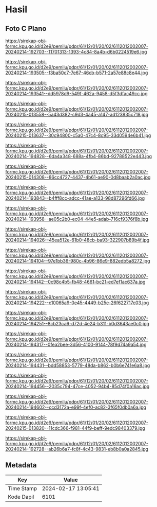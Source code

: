 # Hasil

## Foto C Plano

https://sirekap-obj-formc.kpu.go.id/d2e9/pemilu/pdpr/61/12/01/20/02/6112012002007-20240214-192703--11701313-1393-4c84-8a4b-d6b0224519e6.jpg

https://sirekap-obj-formc.kpu.go.id/d2e9/pemilu/pdpr/61/12/01/20/02/6112012002007-20240214-193505--f3ba50c7-7e67-46cb-b571-2a57e88c8e44.jpg

https://sirekap-obj-formc.kpu.go.id/d2e9/pemilu/pdpr/61/12/01/20/02/6112012002007-20240214-193541--dd5978d9-549f-462a-9458-d5f3dfac49cc.jpg

https://sirekap-obj-formc.kpu.go.id/d2e9/pemilu/pdpr/61/12/01/20/02/6112012002007-20240215-013558--5a43d382-c9d3-4a45-a147-ad123835c718.jpg

https://sirekap-obj-formc.kpu.go.id/d2e9/pemilu/pdpr/61/12/01/20/02/6112012002007-20240215-013637--30c94800-c5a0-47c4-8c95-33d0594e6b41.jpg

https://sirekap-obj-formc.kpu.go.id/d2e9/pemilu/pdpr/61/12/01/20/02/6112012002007-20240214-194828--6da4a348-688a-4fb4-86bd-92788522e443.jpg

https://sirekap-obj-formc.kpu.go.id/d2e9/pemilu/pdpr/61/12/01/20/02/6112012002007-20240215-014308--86cc4727-4437-4b61-ae90-0d8baab2a0ac.jpg

https://sirekap-obj-formc.kpu.go.id/d2e9/pemilu/pdpr/61/12/01/20/02/6112012002007-20240214-193843--b4fff8cc-adcc-41ae-a133-98d87296fd66.jpg

https://sirekap-obj-formc.kpu.go.id/d2e9/pemilu/pdpr/61/12/01/20/02/6112012002007-20240214-193958--ae05c2b0-ec04-44e5-adab-716cf9376f8b.jpg

https://sirekap-obj-formc.kpu.go.id/d2e9/pemilu/pdpr/61/12/01/20/02/6112012002007-20240214-194026--45ea512e-61b0-48cb-ba93-322907b89b4f.jpg

https://sirekap-obj-formc.kpu.go.id/d2e9/pemilu/pdpr/61/12/01/20/02/6112012002007-20240214-194104--97e1bb36-980c-4b96-86e9-882edb5a8272.jpg

https://sirekap-obj-formc.kpu.go.id/d2e9/pemilu/pdpr/61/12/01/20/02/6112012002007-20240214-194142--0c98c4b5-fb48-4661-bc21-ed7ef1ac637a.jpg

https://sirekap-obj-formc.kpu.go.id/d2e9/pemilu/pdpr/61/12/01/20/02/6112012002007-20240214-194222--c10065a9-0e45-4449-b25e-26f622717c03.jpg

https://sirekap-obj-formc.kpu.go.id/d2e9/pemilu/pdpr/61/12/01/20/02/6112012002007-20240214-194251--8cb23ca6-d72d-4e24-b311-b0d3643ae0c0.jpg

https://sirekap-obj-formc.kpu.go.id/d2e9/pemilu/pdpr/61/12/01/20/02/6112012002007-20240214-194317--0fea2bee-3d56-4100-9144-78f9d74a9a54.jpg

https://sirekap-obj-formc.kpu.go.id/d2e9/pemilu/pdpr/61/12/01/20/02/6112012002007-20240214-194431--bdd58853-5779-48da-b862-b0b6e741e6a8.jpg

https://sirekap-obj-formc.kpu.go.id/d2e9/pemilu/pdpr/61/12/01/20/02/6112012002007-20240214-194456--2035c794-47ce-4052-94b4-85d74f0a16ac.jpg

https://sirekap-obj-formc.kpu.go.id/d2e9/pemilu/pdpr/61/12/01/20/02/6112012002007-20240214-194602--ccd3172a-e99f-4ef0-ac82-3f65f0db0a6a.jpg

https://sirekap-obj-formc.kpu.go.id/d2e9/pemilu/pdpr/61/12/01/20/02/6112012002007-20240215-013820--11cdc366-f981-44f9-beff-9edc98403379.jpg

https://sirekap-obj-formc.kpu.go.id/d2e9/pemilu/pdpr/61/12/01/20/02/6112012002007-20240214-192728--ab26b6a7-fc8f-4c43-9831-eb8b0a0a2845.jpg


## Metadata

| Key        | Value               |
| ---------- | ------------------- |
| Time Stamp | 2024-02-17 13:05:41 |
| Kode Dapil | 6101                |



